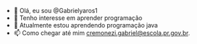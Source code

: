  - 👋 Olá, eu sou @Gabrielyaros1
 - 👀 Tenho interesse em aprender programação
 - 🌱 Atualmente estou aprendendo programação java
 - 📫 Como chegar até mim cremonezi.gabriel@escola.pr.gov.br. 
